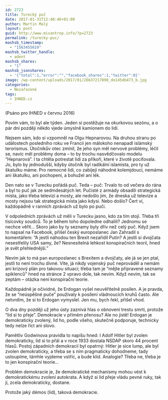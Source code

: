 ```yaml
---
id: 2723
title: Turecký puč
date: 2017-01-31T12:40:46+01:00
author: Martin Malý
layout: post
guid: http://www.misantrop.info/?p=2723
permalink: /turecky-puc/
mashsb_timestamp:
  - "1563455619"
mashsb_twitter_handle:
  - adent
mashsb_shares:
  - "1"
mashsb_jsonshares:
  - '{"total":1,"error":"","facebook_shares":1,"twitter":0}'
image: /wp-content/uploads/2017/01/26637217890_de145db473_b.jpg
categories:
  - Nezařazené
tags:
  - IHNED.cz
---
```

(Psáno pro IHNED v červnu 2016)

Povím vám, to byl ale týden. Jeden si postěžuje na okurkovou sezónu, a o pár dní později někdo vjede úmyslně kamionem do lidí.

Nejsem sám, kdo si vzpomněl na Olgu Hepnarovou. Na druhou stranu po událostech posledního roku ve Francii jen málokoho nenapadl islámský terorismus. Útočníkův otec zmínil, že jeho syn měl nervové problémy, léčil se, navíc měl problémy doma &#8211; to by trochu nasvědčovalo modelu “Hepnarová”. I ta chtěla potrestat lidi za příkoří, které v životě pociťovala. Jo, bylo by jednodušší, kdyby útočník byl radikální islamista, pro ty už škatulku máme. Pro nemocné lidi, co zabíjejí náhodné kolemjdoucí, nemáme ani škatulku, ani pochopení, a bohužel ani lék.

Den nato se v Turecku pořádá puč. Teda &#8211; puč: Trvalo to od večera do rána a byl to puč jak ze sedmdesátých let. Pučisté z armády obsadili strategická místa, jako třeba televizi a mosty, ale nedošlo jim, že dneska už televize a mosty nejsou tak strategická místa jako kdysi. Nebo došlo? Čert ví, každopádně v ranních zprávách už bylo po puči.

V odpoledních zprávách už měli v Turecku jasno, kdo za tím stojí. Třeba tři tisícovky soudců. To je během toho dopoledne odhalili? Jednomu se nechce věřit… Skoro jako by ty seznamy byly dřív než celý puč. Když jsem to napsal na Facebook, přišel český europoslanec Jan Zahradil s komentářem: “A jestli náhodou ten Brexit nezařídil Putin? A jestli si dvojčata nesestřelily USA samy, že? Nesnesitelná lehkost konspiračních teorií, hned je svět přehlednější.”

Nevím jak to má pan europoslanec s Brexitem a dvojčaty, ale já se jen ptal, jestli to není trochu divné. Víte, já nikdy vojenský puč neprováděl a nemám ani krizový plán pro takovou situaci; třeba tam je “mějte připravené seznamy spiklenců” hned na stránce 2 vpravo dole, tak nevím. Když nevím, tak se zeptám &#8211; otázka není konspirační teorie.

Každopádně je očividné, že Erdogan vyšel neuvěřitelně posílen. A je pravda, že se “neúspěšné puče” používaly k posílení vládnoucích kruhů často. Ale netvrdím, že si to Erdogan vymyslel. Jen mu, bych řekl, přišel vhod.

O dva dny později už jeho ústy zaznívá hlas o obnovení trestu smrti, protože “lid si to přeje”. Demokracie v přímém přenosu? Ale no jistě! Erdogan je demokraticky zvolený, lid ho, podle všeho, skutečně podporuje, technicky tedy nelze říct ani slovo.

Pamětliv Godwinova pravidla to napíšu hned: I Adolf Hitler byl zvolen demokraticky, lid si to přál a v roce 1933 dostala NSDAP skoro 44 procent hlasů. Postoj západních demokracií byl opatrný: Hitler je sice lump, ale byl zvolen demokraticky, a třeba se s ním pragmaticky dohodneme, tady ustoupíme, támhle vyjdeme vstříc, a bude klid. Analogie? Třeba ne, třeba je to jen konspirační teorie&#8230;

Problém demokracie je, že demokratické mechanismy mohou vést k demokratickému zvolení autokrata. A když si lid přeje vládu pevné ruky, tak ji, zcela demokraticky, dostane.

Protože jaký démos (lid), taková demokracie.